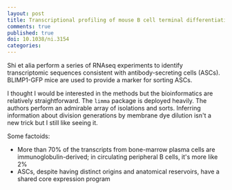 ```yaml
---
layout: post
title: Transcriptional profiling of mouse B cell terminal differentiation defines a signature for antibody secreting plasma cells
comments: true
published: true
doi: 10.1038/ni.3154
categories: 
---
```


Shi et alia perform a series of RNAseq experiments to identify transcriptomic sequences consistent
with antibody-secreting cells (ASCs). BLIMP1-GFP mice are used to provide a marker for sorting ASCs.

I thought I would be interested in the methods but the bioinformatics are relatively straightforward. The `limma` package is deployed heavily. The authors perform an admirable array of isolations and sorts. Inferring information about division generations by membrane dye dilution isn't a new trick but I still like seeing it.

Some factoids:

* More than 70% of the transcripts from bone-marrow plasma cells are immunoglobulin-derived; in
  circulating peripheral B cells, it's more like 2%
* ASCs, despite having distinct origins and anatomical reservoirs, have a shared core expression
  program
